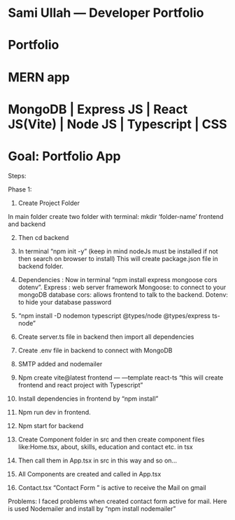 # Sami Ullah — Developer Portfolio

# Portfolio
# MERN app 
# MongoDB | Express JS | React JS(Vite) | Node JS | Typescript | CSS 


# Goal: Portfolio App 

Steps: 

Phase 1: 
1.  Create Project Folder

In main folder create two folder with terminal: mkdir ‘folder-name’ frontend and backend 

2. Then cd backend
3. In terminal “npm init -y” (keep in mind nodeJs must be installed if not then search on browser to install) This will create package.json file in backend folder.
4. Dependencies : Now in terminal “npm install express mongoose cors dotenv”.  Express : web server framework Mongoose: to connect to your mongoDB database cors: allows frontend to talk to the backend. Dotenv: to hide your database password
5. “npm install -D nodemon typescript @types/node @types/express ts-node”
6. Create server.ts file in backend then import all dependencies
7. Create .env file in backend to connect with MongoDB
8. SMTP added and nodemailer

10. Npm create vite@latest frontend — —template react-ts    “this will create frontend and react project with Typescript”
11. Install dependencies in frontend by “npm install”
12. Npm run dev in frontend.
13. Npm start for backend
14. Create Component folder in src and then create component files like:Home.tsx, about, skills, education and contact etc. in tsx
15. Then call them in App.tsx in src in this way <Home /> and so on… 
16. All Components are created and called in App.tsx
17. Contact.tsx “Contact Form ” is active to receive the Mail on gmail

Problems: 
I faced problems when created contact form active for mail. 
Here is used Nodemailer and install by “npm install nodemailer”

